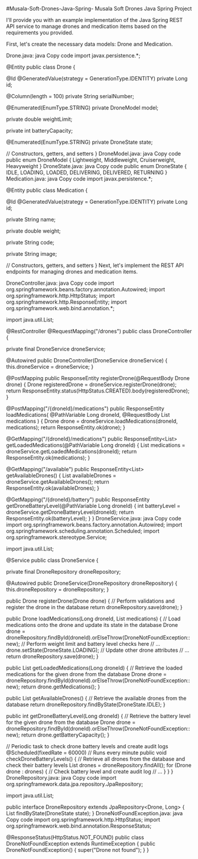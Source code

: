 #Musala-Soft-Drones-Java-Spring-
Musala Soft Drones Java Spring Project

I'll provide you with an example implementation of the Java Spring REST API service to manage drones and medication items based on the requirements you provided.

First, let's create the necessary data models: Drone and Medication.

Drone.java: java Copy code import javax.persistence.*;

@Entity public class Drone {

@Id
@GeneratedValue(strategy = GenerationType.IDENTITY)
private Long id;

@Column(length = 100)
private String serialNumber;

@Enumerated(EnumType.STRING)
private DroneModel model;

private double weightLimit;

private int batteryCapacity;

@Enumerated(EnumType.STRING)
private DroneState state;

// Constructors, getters, and setters
} DroneModel.java: java Copy code public enum DroneModel { Lightweight, Middleweight, Cruiserweight, Heavyweight } DroneState.java: java Copy code public enum DroneState { IDLE, LOADING, LOADED, DELIVERING, DELIVERED, RETURNING } Medication.java: java Copy code import javax.persistence.*;

@Entity public class Medication {

@Id
@GeneratedValue(strategy = GenerationType.IDENTITY)
private Long id;

private String name;

private double weight;

private String code;

private String image;

// Constructors, getters, and setters
} Next, let's implement the REST API endpoints for managing drones and medication items.

DroneController.java: java Copy code import org.springframework.beans.factory.annotation.Autowired; import org.springframework.http.HttpStatus; import org.springframework.http.ResponseEntity; import org.springframework.web.bind.annotation.*;

import java.util.List;

@RestController @RequestMapping("/drones") public class DroneController {

private final DroneService droneService;

@Autowired
public DroneController(DroneService droneService) {
    this.droneService = droneService;
}

@PostMapping
public ResponseEntity<Drone> registerDrone(@RequestBody Drone drone) {
    Drone registeredDrone = droneService.registerDrone(drone);
    return ResponseEntity.status(HttpStatus.CREATED).body(registeredDrone);
}

@PostMapping("/{droneId}/medications")
public ResponseEntity<Drone> loadMedications(
        @PathVariable Long droneId,
        @RequestBody List<Medication> medications
) {
    Drone drone = droneService.loadMedications(droneId, medications);
    return ResponseEntity.ok(drone);
}

@GetMapping("/{droneId}/medications")
public ResponseEntity<List<Medication>> getLoadedMedications(@PathVariable Long droneId) {
    List<Medication> medications = droneService.getLoadedMedications(droneId);
    return ResponseEntity.ok(medications);
}

@GetMapping("/available")
public ResponseEntity<List<Drone>> getAvailableDrones() {
    List<Drone> availableDrones = droneService.getAvailableDrones();
    return ResponseEntity.ok(availableDrones);
}

@GetMapping("/{droneId}/battery")
public ResponseEntity<Integer> getDroneBatteryLevel(@PathVariable Long droneId) {
    int batteryLevel = droneService.getDroneBatteryLevel(droneId);
    return ResponseEntity.ok(batteryLevel);
}
} DroneService.java: java Copy code import org.springframework.beans.factory.annotation.Autowired; import org.springframework.scheduling.annotation.Scheduled; import org.springframework.stereotype.Service;

import java.util.List;

@Service public class DroneService {

private final DroneRepository droneRepository;

@Autowired
public DroneService(DroneRepository droneRepository) {
    this.droneRepository = droneRepository;
}

public Drone registerDrone(Drone drone) {
    // Perform validations and register the drone in the database
    return droneRepository.save(drone);
}

public Drone loadMedications(Long droneId, List<Medication> medications) {
    // Load medications onto the drone and update its state in the database
    Drone drone = droneRepository.findById(droneId).orElseThrow(DroneNotFoundException::new);
    // Perform weight limit and battery level checks here
    // ...
    drone.setState(DroneState.LOADING);
    // Update other drone attributes
    // ...
    return droneRepository.save(drone);
}

public List<Medication> getLoadedMedications(Long droneId) {
    // Retrieve the loaded medications for the given drone from the database
    Drone drone = droneRepository.findById(droneId).orElseThrow(DroneNotFoundException::new);
    return drone.getMedications();
}

public List<Drone> getAvailableDrones() {
    // Retrieve the available drones from the database
    return droneRepository.findByState(DroneState.IDLE);
}

public int getDroneBatteryLevel(Long droneId) {
    // Retrieve the battery level for the given drone from the database
    Drone drone = droneRepository.findById(droneId).orElseThrow(DroneNotFoundException::new);
    return drone.getBatteryCapacity();
}

// Periodic task to check drone battery levels and create audit logs
@Scheduled(fixedRate = 60000) // Runs every minute
public void checkDroneBatteryLevels() {
    // Retrieve all drones from the database and check their battery levels
    List<Drone> drones = droneRepository.findAll();
    for (Drone drone : drones) {
        // Check battery level and create audit log
        // ...
    }
}
} DroneRepository.java: java Copy code import org.springframework.data.jpa.repository.JpaRepository;

import java.util.List;

public interface DroneRepository extends JpaRepository<Drone, Long> { List findByState(DroneState state); } DroneNotFoundException.java: java Copy code import org.springframework.http.HttpStatus; import org.springframework.web.bind.annotation.ResponseStatus;

@ResponseStatus(HttpStatus.NOT_FOUND) public class DroneNotFoundException extends RuntimeException { public DroneNotFoundException() { super("Drone not found"); } }
